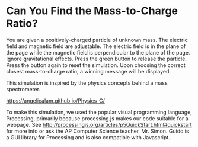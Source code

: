 Can You Find the Mass-to-Charge Ratio?
========================================

You are given a positively-charged particle of unknown mass.
The electric field and magnetic field are adjustable.
The electric field is in the plane of the page while the magnetic field is perpendicular to the plane of the page.
Ignore gravitational effects.
Press the green button to release the particle. Press the button again to reset the simulation.
Upon choosing the correct closest mass-to-charge ratio, a winning message will be displayed.

This simulation is inspired by the physics concepts behind a mass spectrometer.

https://angelicalam.github.io/Physics-C/ 

To make this simulation, we used the popular visual programming language, Processing,
primarily because processing.js makes our code suitable for a webpage.
See http://processingjs.org/articles/p5QuickStart.html#quickstart for more info or 
ask the AP Computer Science teacher, Mr. Simon. Guido is a GUI library for Processing 
and is also compatible with Javascript.
